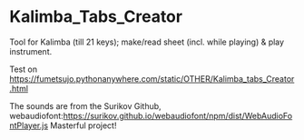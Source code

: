 # Kalimba_Tabs_Creator
Tool for Kalimba (till 21 keys); make/read sheet (incl. while playing) & play instrument.

Test on https://fumetsujo.pythonanywhere.com/static/OTHER/Kalimba_tabs_Creator.html


The sounds are from the Surikov Github, webaudiofont:https://surikov.github.io/webaudiofont/npm/dist/WebAudioFontPlayer.js
Masterful project!
